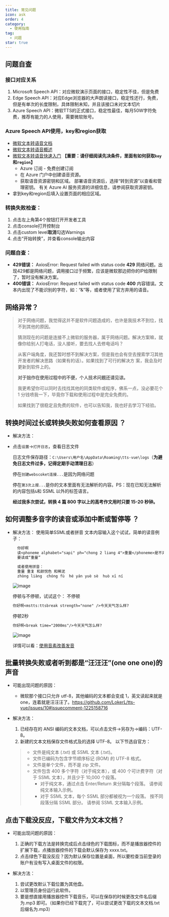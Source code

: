 ```yaml
---
title: 常见问题
icon: ask
order: 4
category:
  - 使用指南
tag:
  - 问题
star: true
---
```


## 问题自查

### 接口对应关系

1. Microsoft Speech API：对应微软演示页面的接口，稳定性不佳，但是免费
2. Edge Speech API：对应Edge浏览器的大声朗读接口，稳定性还行，免费，但是有单次的长度限制，具体限制未知，并且该接口未对文本切片
3. Azure Speech API：微软TTS的正式接口，稳定性最佳，每月50W字符免费，推荐有能力的人使用，需要微软账号。

### Azure Speech API使用，key和region获取

- [微软文本转语音文档](https://learn.microsoft.com/zh-cn/azure/ai-services/speech-service/index-text-to-speech)
- [微软文本转语音概述](https://learn.microsoft.com/zh-cn/azure/ai-services/speech-service/text-to-speech)
- [微软文本转语音快速入门](https://learn.microsoft.com/zh-cn/azure/ai-services/speech-service/get-started-text-to-speech?tabs=windows%2Cterminal&pivots=programming-language-javascript#prerequisites) **【重要：请仔细阅读先决条件，里面有如何获取`key`和`region`】**
  - Azure 订阅 - 免费创建订阅
  - 在 Azure 门户中创建语音资源。
  - 获取语音资源密钥和区域。 部署语音资源后，选择“转到资源”以查看和管理密钥。 有关 Azure AI 服务资源的详细信息，请参阅获取资源密钥。
- 拿到key和region后填入设置页面的相应区域。

### 转换失败检查：

1. 点击左上角第4个按钮打开开发者工具
2. 点击console打开控制台
3. 点击custom level**取消**勾选Warnings
4. 点击“开始转换”，并查看console输出内容

### 问题自查：

- **429错误：** AxiosError: Request failed with status code **429** 网络问题。出现429都是网络问题，调用接口过于频繁，应该是微软那边把你的IP给限制了，暂时没有解决方案。
- **400错误：** AxiosError: Request failed with status code **400** 内容错误。文本内出现了不能识别的字符，如：“&”等，或者使用了官方弃用的语音。

## 网络异常？

> 对于网络问题，我觉得这并不是软件问题造成的，也许是我技术不到位，找不到其他的原因。
>
> 猜测现在的问题是连接不上微软的服务器，属于网络问题。解决方案嘛，就像你给别人打电话，没人接听，要去找人去修电话吗？
>
> 从客户端角度，我还暂时想不到解决方案，但是我也会有空去搜索学习其他开发者的解决思路（如果有的话）。如果找到了可行的解决方 案，我会及时更新到软件上的。
>
> **对于拙作在使用过程中的不便，个人技术问题还请见谅。**
>
> 我更希望你可以同时去找找其他的同类软件或程序，佛系一点，没必要花个 1 分钱喷我一下，毕竟你下载和使用过程中是完全免费的。
>
> 如果找到了很稳定且免费的软件，也可以告知我，我也好去学习下经验。

## 转换时间过长或转换失败如何查看原因 ？

- 解决方法：
- 点击`设置`->`打开日志`，查看日志文件

  日志文件保存路径：`C:\Users\用户名\AppData\Roaming\tts-vue\logs`（**为避免日志文件过多，记得定期手动清理日志**）

  停在`创建webscoket连接...`是因为网络问题

  停在`第3次上报...`是你的文本里面有无法解析的内容。PS：现在已知无法解析的内容包括`&`和 SSML 以外的标签语言。

  **经过我多次尝试，转换 4 篇 800 字以上的高考作文用时只要 15-20 秒钟。**

## 如何调整多音字的读音或添加中断或暂停等 ？

- 解决方法：
  使用简单SSML或者拼音
  文本内容输入这个试试，简单的读音例子：

  ```txt
    你好啊
    读<phoneme alphabet="sapi" ph="chong 2 liang 4">重量</phoneme>是不对的
    要读成“重量”
    
    或者使用拼音：
    重量 重复 和颜悦色 和稀泥
    zhòng liàng  chóng fù  hé yán yuè sè  huò xī ní 
  ```
  
  ![image](https://user-images.githubusercontent.com/44148627/187923533-5f0a2375-c685-475e-9e51-d0ef3c3ce19e.png)
  
  停顿与不停顿，试试这个：
  不停顿
  
  ```txt
  你好啊<mstts:ttsbreak strength="none" />今天天气怎么样?
  ```
  
  停顿2秒
  ```txt
  你好啊<break time="2000ms"/>今天天气怎么样?
  ```
  
  ![image](https://github.com/LokerL/loker-page/assets/44148627/ee9323d7-1734-48db-bb76-629bee264ca8)

  详情可以看：[使用音素改善发音](https://docs.microsoft.com/zh-cn/azure/cognitive-services/speech-service/speech-synthesis-markup?tabs=csharp#use-phonemes-to-improve-pronunciation)

## 批量转换失败或者听到都是“汪汪汪”(one one one)的声音

- 可能出现问题的原因：

  - 微软那个接口只允许 utf-8，其他编码的文本都会变成 1，英文读起来就是 one，连着就是汪汪汪了。<https://github.com/LokerL/tts-vue/issues/10#issuecomment-1225158716>

- 解决方法：

  1. 已经存在的 ANSI 编码的文本文档，可以点击文件->另存为->编码：UTF-8。
  2. 新建的文本文档保存文件格式及的选择 UTF-8。
     以下节选自官方：

  > - 文件是纯文本 (.txt) 或 SSML 文本 (.txt)。
  > - 文件已编码为包含字节顺序标记 (BOM) 的 UTF-8 格式。
  > - 文件是单个文件，而不是 zip 文件。
  > - 文件包含 400 多个字符（对于纯文本），或 400 个可计费字符（对于 SSML 文本），并且少于 10,000 个段落。
  >   - 对于纯文本，通过点击 Enter/Return 来分隔每个段落。 请参阅纯文本输入示例。
  >   - 对于 SSML 文本，每个 SSML 部分都被视为一个段落。 按不同段落分隔 SSML 部分。 请参阅 SSML 文本输入示例。

## 点击下载没反应，下载文件为文本文档？

- 可能出现问题的原因：

  1. 正确的下载方法是转换完成后点击绿色的下载图标，而不是播放器控件的扩展下载，点播放器控件的下载会默认保存为 xxxx.txt。
  2. 点击绿色下载没反应？因为默认保存位置是桌面，所以要检查当前登录的账户有没有写入桌面文件的权限。

- 解决方法：

  1. 尝试更改默认下载位置为其他盘。
  2. 以管理员身份运行此软件。
  3. 要是想直接用播放器控件下载音乐，可以在保存的时候更改文件名后缀为.mp3 即可。（如果你已经下载完了，可以尝试更改下载的文本文档.txt 后缀名为.mp3）
